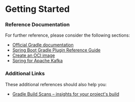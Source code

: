 # Getting Started

### Reference Documentation
For further reference, please consider the following sections:

* [Official Gradle documentation](https://docs.gradle.org)
* [Spring Boot Gradle Plugin Reference Guide](https://docs.spring.io/spring-boot/docs/3.3.0/gradle-plugin/reference/html/)
* [Create an OCI image](https://docs.spring.io/spring-boot/docs/3.3.0/gradle-plugin/reference/html/#build-image)
* [Spring for Apache Kafka](https://docs.spring.io/spring-boot/docs/3.3.0/reference/htmlsingle/index.html#messaging.kafka)

### Additional Links
These additional references should also help you:

* [Gradle Build Scans – insights for your project's build](https://scans.gradle.com#gradle)

